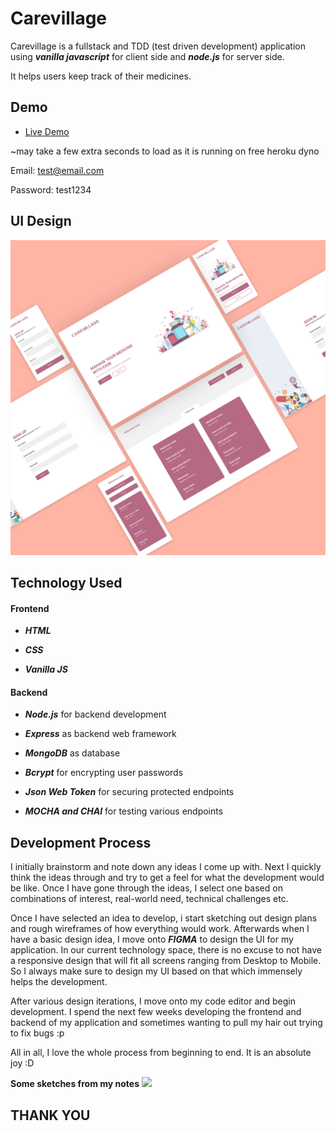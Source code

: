 
  

# Carevillage

  

Carevillage is a fullstack and TDD (test driven development) application using ***vanilla javascript*** for client side and ***node.js*** for server side.

It helps users keep track of their medicines.

  

## Demo

  

-  [Live Demo](https://gentle-lake-89085.herokuapp.com/)

~may take a few extra seconds to load as it is running on free heroku dyno

  

Email: test@email.com

Password: test1234

  ## UI Design
  <img  src='./public/img/carevillage_concept.png'  width='1000px'>


## Technology Used

  

#### Frontend

  

-  ***HTML***

-  ***CSS***

-  ***Vanilla JS***

  

#### Backend

  

-  ***Node.js*** for backend development

-  ***Express*** as backend web framework

-  ***MongoDB*** as database

-  ***Bcrypt*** for encrypting user passwords

-  ***Json Web Token*** for securing protected endpoints

-  ***MOCHA and CHAI*** for testing various endpoints


## Development Process

  I initially brainstorm and note down any ideas I come up with. Next I quickly think the ideas through and try to get a feel for what the development would be like. Once I have gone through the ideas, I select one based on combinations of interest, real-world need, technical challenges etc.
  
Once I have selected an idea to develop, i start sketching out design plans and rough wireframes of how everything would work. Afterwards when I have a basic design idea, I move onto ***FIGMA*** to design the UI for my application. In our current technology space, there is no excuse to not have a responsive design that will fit all screens ranging from Desktop to Mobile. So I always make sure to design my UI based on that which immensely helps the development.

After various design iterations,  I move onto my code editor and begin development. I spend the next few weeks developing the frontend and backend of my application and sometimes wanting to pull my hair out trying to fix bugs :p

All in all, I love the whole process from beginning to end. It is an absolute joy :D


**Some sketches from my notes**
  <img  src='./public/img/carevillage_sketch.png'  width='1000px'>
  

## THANK YOU